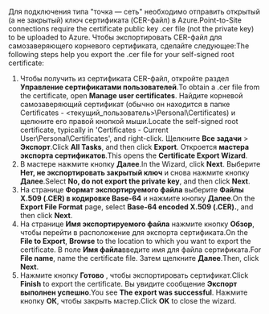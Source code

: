 <span data-ttu-id="d66b5-101">Для подключения типа "точка — сеть" необходимо отправить открытый (а не закрытый) ключ сертификата (CER-файл) в Azure.</span><span class="sxs-lookup"><span data-stu-id="d66b5-101">Point-to-Site connections require the certificate public key .cer file (not the private key) to be uploaded to Azure.</span></span> <span data-ttu-id="d66b5-102">Чтобы экспортировать CER-файл для самозаверяющего корневого сертификата, сделайте следующее:</span><span class="sxs-lookup"><span data-stu-id="d66b5-102">The following steps help you export the .cer file for your self-signed root certificate:</span></span>

1. <span data-ttu-id="d66b5-103">Чтобы получить из сертификата CER-файл, откройте раздел **Управление сертификатами пользователей**.</span><span class="sxs-lookup"><span data-stu-id="d66b5-103">To obtain a .cer file from the certificate, open **Manage user certificates**.</span></span> <span data-ttu-id="d66b5-104">Найдите корневой самозаверяющий сертификат (обычно он находится в папке Certificates - <текущий_пользователь>\Personal\Certificates) и щелкните его правой кнопкой мыши.</span><span class="sxs-lookup"><span data-stu-id="d66b5-104">Locate the self-signed root certificate, typically in 'Certificates - Current User\Personal\Certificates', and right-click.</span></span> <span data-ttu-id="d66b5-105">Щелкните **Все задачи** > **Экспорт**.</span><span class="sxs-lookup"><span data-stu-id="d66b5-105">Click **All Tasks**, and then click **Export**.</span></span> <span data-ttu-id="d66b5-106">Откроется **мастера экспорта сертификатов**.</span><span class="sxs-lookup"><span data-stu-id="d66b5-106">This opens the **Certificate Export Wizard**.</span></span>
2. <span data-ttu-id="d66b5-107">В мастере нажмите кнопку **Далее**.</span><span class="sxs-lookup"><span data-stu-id="d66b5-107">In the Wizard, click **Next**.</span></span> <span data-ttu-id="d66b5-108">Выберите **Нет, не экспортировать закрытый ключ** и снова нажмите кнопку **Далее**.</span><span class="sxs-lookup"><span data-stu-id="d66b5-108">Select **No, do not export the private key**, and then click **Next**.</span></span>
3. <span data-ttu-id="d66b5-109">На странице **Формат экспортируемого файла** выберите **Файлы X.509 (.CER) в кодировке Base-64** и нажмите кнопку **Далее**.</span><span class="sxs-lookup"><span data-stu-id="d66b5-109">On the **Export File Format** page, select **Base-64 encoded X.509 (.CER).**, and then click **Next**.</span></span> 
4. <span data-ttu-id="d66b5-110">На странице **Имя экспортируемого файла** нажмите кнопку **Обзор**, чтобы перейти в расположение для экспорта сертификата.</span><span class="sxs-lookup"><span data-stu-id="d66b5-110">On the **File to Export**, **Browse** to the location to which you want to export the certificate.</span></span> <span data-ttu-id="d66b5-111">В поле **Имя файла**введите имя для файла сертификата.</span><span class="sxs-lookup"><span data-stu-id="d66b5-111">For **File name**, name the certificate file.</span></span> <span data-ttu-id="d66b5-112">Затем щелкните **Далее**.</span><span class="sxs-lookup"><span data-stu-id="d66b5-112">Then, click **Next**.</span></span>
5. <span data-ttu-id="d66b5-113">Нажмите кнопку **Готово** , чтобы экспортировать сертификат.</span><span class="sxs-lookup"><span data-stu-id="d66b5-113">Click **Finish** to export the certificate.</span></span> <span data-ttu-id="d66b5-114">Вы увидите сообщение **Экспорт выполнен успешно**.</span><span class="sxs-lookup"><span data-stu-id="d66b5-114">You see **The export was successful**.</span></span> <span data-ttu-id="d66b5-115">Нажмите кнопку **ОК**, чтобы закрыть мастер.</span><span class="sxs-lookup"><span data-stu-id="d66b5-115">Click **OK** to close the wizard.</span></span>